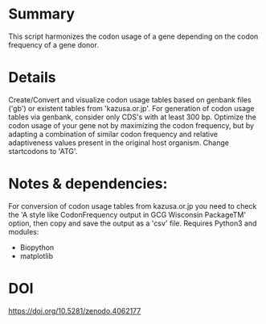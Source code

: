 # Summary
This script harmonizes the codon usage of a gene depending on the codon frequency of a gene donor.

# Details
Create/Convert and visualize codon usage tables based on genbank files ('gb') or existent tables from 'kazusa.or.jp'. For generation of codon usage tables via genbank, consider only CDS's with at least 300 bp. Optimize the codon usage of your gene not by maximizing the codon frequency, but by adapting a combination of similar codon frequency and relative adaptiveness values present in the original host organism. Change startcodons to 'ATG'.

# Notes & dependencies:
For conversion of codon usage tables from kazusa.or.jp you need to check the 'A style like CodonFrequency output in GCG Wisconsin PackageTM' option, then copy and save the output as a 'csv' file.
Requires Python3 and modules:
- Biopython
- matplotlib

# DOI
https://doi.org/10.5281/zenodo.4062177